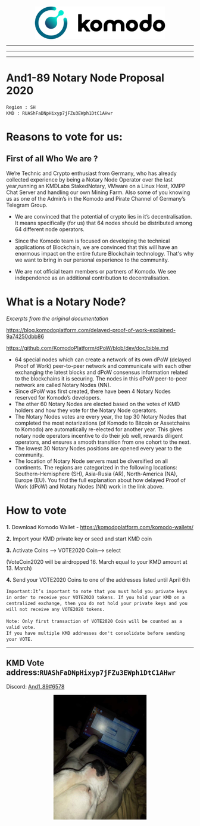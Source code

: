 


<p align="center">
  <img width="350" src="Banner1.png" />

  ---
  ---
  ---
  
# And1-89 Notary Node Proposal 2020
```
Region : SH
KMD : RUAShFaDNpHixyp7jFZu3EWph1DtC1AHwr
```




# Reasons to vote for us:


##  First of all Who We are ? 

We’re  Technic and Crypto enthusiast from Germany, who has already collected experience by being a Notary Node Operator over the last year,running an KMDLabs StakedNotary, VMware on a Linux Host, XMPP Chat Server and handling our own Mining Farm. Also some of you knowing us as one of the Admin’s in the Komodo and Pirate Channel of Germany’s Telegram Group.

* We are convinced that the potential of crypto lies in it’s decentralisation. It means specifically (for us) that 64 nodes should be distributed among 64 different node operators.

* Since the Komodo team is focused on developing the technical applications of  Blockchain, we are convinced that this will have an enormous impact on the entire future Blockchain technology. That's why we want to bring in our personal experience to the community.

* We are not official team members or partners of Komodo. We see independence as an additional contribution to decentralisation.

# What is a Notary Node?

*Excerpts from the original documentation*

https://blog.komodoplatform.com/delayed-proof-of-work-explained-9a74250dbb86

https://github.com/KomodoPlatform/dPoW/blob/dev/doc/bible.md

* 64 special nodes which can create a network of its own dPoW (delayed Proof of Work) peer-to-peer network and communicate with each other exchanging the latest blocks and dPoW consensus information related to the blockchains it is securing. The nodes in this dPoW peer-to-peer network are called Notary Nodes (NN).
* Since dPoW was first created, there have been 4 Notary Nodes reserved for Komodo’s developers.
* The other 60 Notary Nodes are elected based on the votes of KMD holders and how they vote for the Notary Node operators.
* The Notary Nodes votes are every year, the top 30 Notary Nodes that completed the most notarizations (of Komodo to Bitcoin or Assetchains to Komodo) are automatically re-elected for another year. This gives notary node operators incentive to do their job well, rewards diligent operators, and ensures a smooth transition from one cohort to the next.
* The lowest 30 Notary Nodes positions are opened every year to the community.
* The location of Notary Node servers must be diversified on all continents. The regions are categorized in the following locations: Southern-Hemisphere (SH), Asia-Rusia (AR), North-America (NA), Europe (EU).
You find the full explanation about how delayed Proof of Work (dPoW) and Notary Nodes (NN) work in the link above.


# How to vote ##

**1.** Download Komodo Wallet - https://komodoplatform.com/komodo-wallets/

**2.** Import your KMD private key or seed and start KMD coin

**3.** Activate Coins --> VOTE2020 Coin--> select

(VoteCoin2020 will be airdropped 16. March equal to your KMD amount at 13. March)

**4.** Send your VOTE2020 Coins to one of the addresses listed until April 6th 

```
Important:It’s important to note that you must hold you private keys in order to receive your VOTE2020 tokens. If you hold your KMD on a centralized exchange, then you do not hold your private keys and you will not receive any VOTE2020 tokens.

Note: Only first transaction of VOTE2020 Coin will be counted as a valid vote.
If you have multiple KMD addresses don't consolidate before sending your VOTE.
```
 

----

**KMD  Vote address:**```RUAShFaDNpHixyp7jFZu3EWph1DtC1AHwr```
----


Discord: [And1_89#6578](https://komodoplatform.com/discord)









<p align="center">
  <img width="250" src="dog.jpg" />
  
  
